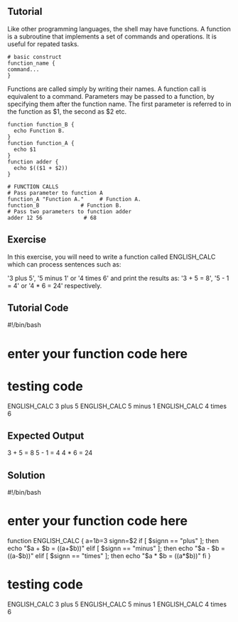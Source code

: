 Tutorial
--------

Like other programming languages, the shell may have functions. A function is a subroutine that implements a set of commands and operations. It is useful for repated tasks.

    # basic construct
    function_name {
    command...
    }

Functions are called simply by writing their names. A function call is equivalent to a command. Parameters may be passed to a function, by specifying them after the function name. The first parameter is referred to in the function as $1, the second as $2 etc.

    function function_B {
      echo Function B.
    }
    function function_A {
      echo $1
    }
    function adder {
      echo $(($1 + $2))
    }

    # FUNCTION CALLS
    # Pass parameter to function A
    function_A "Function A."     # Function A.
    function_B             # Function B.
    # Pass two parameters to function adder
    adder 12 56             # 68

Exercise
--------
In this exercise, you will need to write a function called ENGLISH_CALC which can process sentences such as:

'3 plus 5', '5 minus 1' or '4 times 6' and print the results as:  '3 + 5 = 8', '5 - 1 = 4' or '4 * 6 = 24' respectively.

Tutorial Code
-------------
#!/bin/bash
# enter your function code here

# testing code
ENGLISH_CALC 3 plus 5
ENGLISH_CALC 5 minus 1
ENGLISH_CALC 4 times 6

Expected Output
---------------
3 + 5 = 8
5 - 1 = 4
4 * 6 = 24

Solution
--------
#!/bin/bash
# enter your function code here
function ENGLISH_CALC {
a=$1
b=$3
signn=$2
if [ $signn == "plus" ]; then
echo "$a + $b = $(($a+$b))"
elif [ $signn == "minus" ]; then
echo "$a - $b = $(($a-$b))"
elif [ $signn == "times" ]; then
echo "$a * $b = $(($a*$b))"
fi
}

# testing code
ENGLISH_CALC 3 plus 5
ENGLISH_CALC 5 minus 1
ENGLISH_CALC 4 times 6
